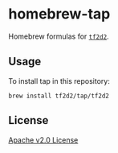 # homebrew-tap
Homebrew formulas for [`tf2d2`](https://github.com/tf2d2/tf2d2).

## Usage

To install tap in this repository:

```console
brew install tf2d2/tap/tf2d2
```

## License

[Apache v2.0 License](./LICENSE)

